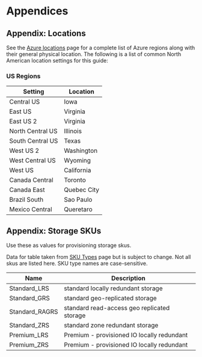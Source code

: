 # Appendices
## Appendix: Locations
See the <a href="https://azure.microsoft.com/en-us/global-infrastructure/locations/">Azure locations</a> page for a complete list of Azure regions along with their general physical location. The following is a list of common North American location settings for this guide:

### US Regions
| Setting | Location |
| ------------ | --------- |
| Central US | Iowa |
| East US | Virginia |
| East US 2 | Virginia |
| North Central US | Illinois |
| South Central US | Texas |
| West US 2 | Washington |
| West Central US | Wyoming |
| West US | California | 
| Canada Central | Toronto |
| Canada East | Quebec City |
| Brazil South | Sao Paulo |
| Mexico Central | Queretaro |

## Appendix: Storage SKUs
Use these as values for provisioning storage skus. 

Data for table taken from <a href="https://docs.microsoft.com/en-us/rest/api/storagerp/srp_sku_types">SKU Types</a> page but is subject to change. Not all skus are listed here. SKU type names are case-sensitive.

| Name | Description |
| -----| ----------- |
| Standard_LRS | standard locally redundant storage |
| Standard_GRS | standard geo-replicated storage |
| Standard_RAGRS | standard read-access geo replicated storage |
| Standard_ZRS | standard zone redundant storage |
| Premium_LRS | Premium - provisioned IO locally redundant |
| Premium_ZRS | Premium - provisioned IO locally redundant |
